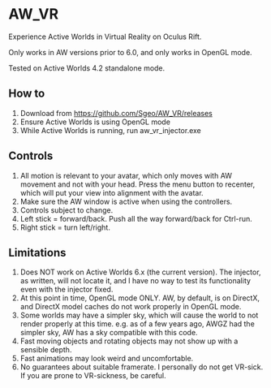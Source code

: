 # AW_VR
Experience Active Worlds in Virtual Reality on Oculus Rift.

Only works in AW versions prior to 6.0, and only works in OpenGL mode.

Tested on Active Worlds 4.2 standalone mode.

## How to

1. Download from https://github.com/Sgeo/AW_VR/releases
1. Ensure Active Worlds is using OpenGL mode
1. While Active Worlds is running, run aw_vr_injector.exe

## Controls

1. All motion is relevant to your avatar, which only moves with AW movement and not with your head. Press the menu button to recenter, which will put your view into alignment with the avatar.
1. Make sure the AW window is active when using the controllers.
1. Controls subject to change.
1. Left stick = forward/back. Push all the way forward/back for Ctrl-run.
1. Right stick = turn left/right.

## Limitations

1. Does NOT work on Active Worlds 6.x (the current version). The injector, as written, will not locate it, and I have no way to test its functionality even with the injector fixed.
1. At this point in time, OpenGL mode ONLY. AW, by default, is on DirectX, and DirectX model caches do not work properly in OpenGL mode.
1. Some worlds may have a simpler sky, which will cause the world to not render properly at this time. e.g. as of a few years ago, AWGZ had the simpler sky, AW has a sky compatible with this code.
1. Fast moving objects and rotating objects may not show up with a sensible depth.
1. Fast animations may look weird and uncomfortable.
1. No guarantees about suitable framerate. I personally do not get VR-sick. If you are prone to VR-sickness, be careful.